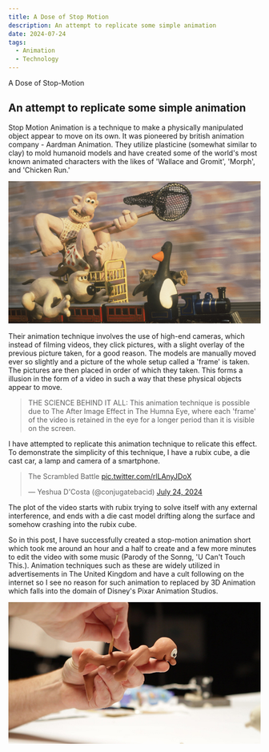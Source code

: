 ```yaml
---
title: A Dose of Stop Motion
description: An attempt to replicate some simple animation
date: 2024-07-24
tags:
  - Animation
  - Technology
---
```


A Dose of Stop-Motion 
## An attempt to replicate some simple animation

Stop Motion Animation is a technique to make a physically manipulated object appear to move on its own. It was pioneered by british animation company - Aardman Animation. They utilize plasticine (somewhat similar to clay) to mold humanoid models and have created some of the world's most known animated characters with the likes of 'Wallace and Gromit', 'Morph', and 'Chicken Run.'

![Wallace and Gromit in The wrong Trousers](/img/post3/wallaceandgromit.jpg "Wallace and Gromit")

Their animation technique involves the use of high-end cameras, which instead of filming videos, they click pictures, with a slight overlay of the previous picture taken, for a good reason. The models are manually moved ever so slightly and a picture of the whole setup called a 'frame' is taken. The pictures are then placed in order of which they taken. This forms a illusion in the form of a video in such a way that these physical objects appear to move.

> THE SCIENCE BEHIND IT ALL: This animation technique is possible due to The After Image Effect in The Humna Eye, where each 'frame' of the video is retained in the eye for a longer period than it is visible on the screen.

I have attempted to replicate this animation technique to relicate this effect. To demonstrate the simplicity of this technique, I have a rubix cube, a die cast car, a lamp and camera of a smartphone.

<blockquote class="twitter-tweet" data-lang="en" data-dnt="true" data-theme="dark"><p lang="en" dir="ltr">The Scrambled Battle <a href="https://t.co/rlLAnyJDoX">pic.twitter.com/rlLAnyJDoX</a></p>&mdash; Yeshua D&#39;Costa (@conjugatebacid) <a href="https://twitter.com/conjugatebacid/status/1816089924594196791?ref_src=twsrc%5Etfw">July 24, 2024</a></blockquote> <script async src="https://platform.twitter.com/widgets.js" charset="utf-8"></script> 

The plot of the video starts with rubix trying to solve itself with any external interference, and ends with a die cast model drifting along the surface and somehow crashing into the rubix cube.

So in this post, I have successfully created a stop-motion animation short which took me around an hour and a half to create and a few more minutes to edit the video with some music (Parody of the Sonng, 'U Can't Touch This.). Animation techniques such as these are widely utilized in advertisements in The United Kingdom and have a cult following on the internet so I see no reason for such animation to replaced by 3D Animation which falls into the domain of Disney's Pixar Animation Studios.

![Morph being sculpted](/img/post3/morph.jpg)